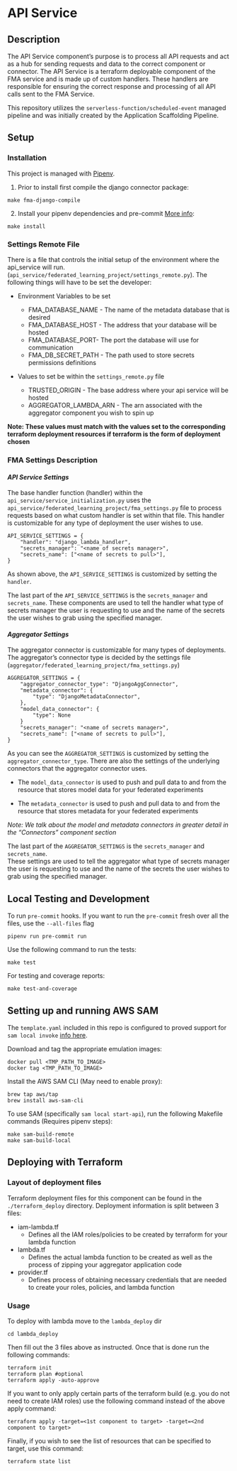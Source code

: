# API Service
## Description
The API Service component’s purpose is to process all API requests and act as a hub for
sending requests and data to the correct component or connector.
The API Service is a terraform deployable component of the FMA service and is made up of custom handlers.
These handlers are responsible for ensuring the correct response and processing of all API calls sent to the FMA
Service.

This repository utilizes the `serverless-function/scheduled-event` managed pipeline and was
initially created by the Application Scaffolding Pipeline.

## Setup

### Installation
This project is managed with [Pipenv](https://pipenv.pypa.io/en/latest/).
1. Prior to install first compile the django connector package:
  ```
  make fma-django-compile
  ```

2. Install your pipenv dependencies and pre-commit [More info](https://pipenv.pypa.io/en/latest/basics/):
  ```
  make install
  ```

### Settings Remote File
There is a file that controls the initial setup of the environment where the api_service will run.
(`api_service/federated_learning_project/settings_remote.py`).
The following things will have to be set the developer:
* Environment Variables to be set
  * FMA_DATABASE_NAME - The name of the metadata database that is desired
  * FMA_DATABASE_HOST - The address that your database will be hosted
  * FMA_DATABASE_PORT- The port the database will use for communication
  * FMA_DB_SECRET_PATH - The path used to store secrets permissions definitions

* Values to set be within the `settings_remote.py` file
  * TRUSTED_ORIGIN - The base address where your api service will be hosted
  * AGGREGATOR_LAMBDA_ARN - The arn associated with the aggregator component you wish to spin up

**Note: These values must match with the values set to the corresponding terraform deployment resources if terraform is
the form of deployment chosen**

### FMA Settings Description

#### *API Service Settings*
The base handler function (handler) within the `api_service/service_initialization.py` uses the
`api_service/federated_learning_project/fma_settings.py` file to process requests based on what custom handler is
set within that file. This handler is customizable for any type of deployment the user wishes to use.
```
API_SERVICE_SETTINGS = {
    "handler": "django_lambda_handler",
    "secrets_manager": "<name of secrets manager>",
    "secrets_name": ["<name of secrets to pull>"],
}
```
As shown above, the `API_SERVICE_SETTINGS` is customized by setting the `handler`.

The last part of the `API_SERVICE_SETTINGS` is the `secrets_manager` and `secrets_name`. These components are used to tell
the handler what type of secrets manager the user is requesting to use and the name of the secrets the user wishes to
grab using the specified manager.

#### *Aggregator Settings*
The aggregator connector is customizable for many types of deployments.
The aggregator’s connector type is decided by the settings file
(`aggregator/federated_learning_project/fma_settings.py`)
```
AGGREGATOR_SETTINGS = {
    "aggregator_connector_type": "DjangoAggConnector",
    "metadata_connector": {
        "type": "DjangoMetadataConnector",
    },
    "model_data_connector": {
        "type": None
    }
    "secrets_manager": "<name of secrets manager>",
    "secrets_name": ["<name of secrets to pull>"],
}
```
As you can see the `AGGREGATOR_SETTINGS` is customized by setting the `aggregator_connector_type`.
There are also the settings of the underlying connectors that the aggregator connector uses.

* The `model_data_connector` is used to push and pull data to and from the resource that stores model data for your federated experiments

* The `metadata_connector` is used to push and pull data to and from the resource that stores metadata for your federated experiments

*Note: We talk about the model and metadata connectors in greater detail in the “Connectors” component section*

The last part of the `AGGREGATOR_SETTINGS` is the `secrets_manager` and `secrets_name`. <br>
These settings are used to tell the aggregator what type of secrets manager the user
is requesting to use and the name of the secrets the user wishes to grab using the
specified manager.

## Local Testing and Development
To run `pre-commit` hooks.
If you want to run the `pre-commit` fresh over all the files, use the `--all-files` flag
```
pipenv run pre-commit run
```

Use the following command to run the tests:
```
make test
```

For testing and coverage reports:
```
make test-and-coverage
```

## Setting up and running AWS SAM
The `template.yaml` included in this repo is configured to proved support for
`sam local invoke` [info here](https://docs.aws.amazon.com/serverless-application-model/latest/developerguide/sam-cli-command-reference-sam-local-invoke.html).

Download and tag the appropriate emulation images:
```
docker pull <TMP_PATH_TO_IMAGE>
docker tag <TMP_PATH_TO_IMAGE>
```

Install the AWS SAM CLI (May need to enable proxy):
```
brew tap aws/tap
brew install aws-sam-cli
```

To use SAM (specifically `sam local start-api`), run the following Makefile commands (Requires pipenv steps):
```
make sam-build-remote
make sam-build-local
```

## Deploying with Terraform

### Layout of deployment files
Terraform deployment files for this component can be found in the `./terraform_deploy` directory.
Deployment information is split between 3 files:
* iam-lambda.tf
  * Defines all the IAM roles/policies to be created by terraform for your lambda function
* lambda.tf
  * Defines the actual lambda function to be created as well as the process of zipping your aggregator application code
* provider.tf
  * Defines process of obtaining necessary credentials that are needed to create your roles, policies, and lambda function

### Usage
To deploy with lambda move to the `lambda_deploy` dir <br>
```
cd lambda_deploy
```

Then fill out the 3 files above as instructed. Once that is done run the following commands:
```
terraform init
terraform plan #optional
terraform apply -auto-approve
```

If you want to only apply certain parts of the terraform build (e.g. you do not need to create IAM roles)
use the following command instead of the above apply command:
```
terraform apply -target=<1st component to target> -target=<2nd component to target>
```

Finally, if you wish to see the list of resources that can be specified to target, use this command:
```
terraform state list
```
